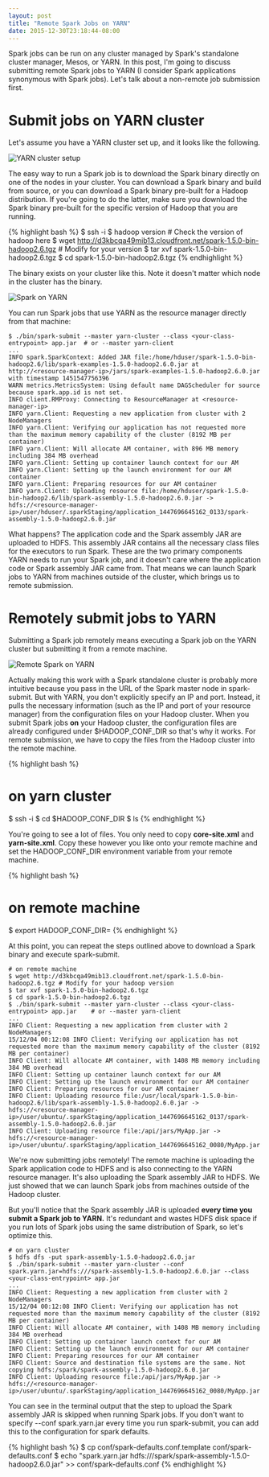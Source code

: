 ```yaml
---
layout: post
title: "Remote Spark Jobs on YARN"
date: 2015-12-30T23:18:44-08:00
---
```


Spark jobs can be run on any cluster managed by Spark's standalone cluster manager, Mesos, or YARN.  In this post, I'm going to discuss submitting remote Spark jobs to YARN (I consider Spark applications synonymous with Spark jobs).  Let's talk about a non-remote job submission first.

# Submit jobs on YARN cluster
Let's assume you have a YARN cluster set up, and it looks like the following.

![YARN cluster setup](/assets/posts/yarn.png)

The easy way to run a Spark job is to download the Spark binary directly on one of the nodes in your cluster.  You can download a Spark binary and build from source, or you can download a Spark binary pre-built for a Hadoop distribution.  If you're going to do the latter, make sure you download the Spark binary pre-built for the specific version of Hadoop that you are running.

{% highlight bash %}
$ ssh -i <your-private-key> <yarn-master-ip>
$ hadoop version  # Check the version of hadoop here
$ wget http://d3kbcqa49mib13.cloudfront.net/spark-1.5.0-bin-hadoop2.6.tgz   # Modify for your version
$ tar xvf spark-1.5.0-bin-hadoop2.6.tgz
$ cd spark-1.5.0-bin-hadoop2.6.tgz
{% endhighlight %}

The binary exists on your cluster like this.  Note it doesn't matter which node in the cluster has the binary.

![Spark on YARN](/assets/posts/spark_yarn.png)

You can run Spark jobs that use YARN as the resource manager directly from that machine:

    $ ./bin/spark-submit --master yarn-cluster --class <your-class-entrypoint> app.jar  # or --master yarn-client
    ...
    INFO spark.SparkContext: Added JAR file:/home/hduser/spark-1.5.0-bin-hadoop2.6/lib/spark-examples-1.5.0-hadoop2.6.0.jar at http://<resource-manager-ip>/jars/spark-examples-1.5.0-hadoop2.6.0.jar with timestamp 1451547756396
    WARN metrics.MetricsSystem: Using default name DAGScheduler for source because spark.app.id is not set.
    INFO client.RMProxy: Connecting to ResourceManager at <resource-manager-ip>
    INFO yarn.Client: Requesting a new application from cluster with 2 NodeManagers
    INFO yarn.Client: Verifying our application has not requested more than the maximum memory capability of the cluster (8192 MB per container)
    INFO yarn.Client: Will allocate AM container, with 896 MB memory including 384 MB overhead
    INFO yarn.Client: Setting up container launch context for our AM
    INFO yarn.Client: Setting up the launch environment for our AM container
    INFO yarn.Client: Preparing resources for our AM container
    INFO yarn.Client: Uploading resource file:/home/hduser/spark-1.5.0-bin-hadoop2.6/lib/spark-assembly-1.5.0-hadoop2.6.0.jar -> hdfs://<resource-manager-ip>/user/hduser/.sparkStaging/application_1447696645162_0133/spark-assembly-1.5.0-hadoop2.6.0.jar

What happens?  The application code and the Spark assembly JAR are uploaded to HDFS.  This assembly JAR contains all the necessary class files for the executors to run Spark.  These are the two primary components YARN needs to run your Spark job, and it doesn't care where the application code or Spark assembly JAR came from.  That means we can launch Spark jobs to YARN from machines outside of the cluster, which brings us to remote submission.

# Remotely submit jobs to YARN

Submitting a Spark job remotely means executing a Spark job on the YARN cluster but submitting it from a remote machine.

![Remote Spark on YARN](/assets/posts/spark_remote_yarn.png)

Actually making this work with a Spark standalone cluster is probably more intuitive because you pass in the URL of the Spark master node in spark-submit.  But with YARN, you don't explicitly specify an IP and port.  Instead, it pulls the necessary information (such as the IP and port of your resource manager) from the configuration files on your Hadoop cluster.  When you submit Spark jobs **on** your Hadoop cluster, the configuration files are already configured under $HADOOP_CONF_DIR so that's why it works.  For remote submission, we have to copy the files from the Hadoop cluster into the remote machine.

{% highlight bash %}
# on yarn cluster
$ ssh -i <your-private-key> <yarn-master-ip>
$ cd $HADOOP_CONF_DIR
$ ls
{% endhighlight %}

You're going to see a lot of files.  You only need to copy **core-site.xml** and **yarn-site.xml**.  Copy these however you like onto your remote machine and set the HADOOP_CONF_DIR environment variable from your remote machine.

{% highlight bash %}
# on remote machine
$ export HADOOP_CONF_DIR=<config-files-directory>
{% endhighlight %}

At this point, you can repeat the steps outlined above to download a Spark binary and execute spark-submit.

    # on remote machine
    $ wget http://d3kbcqa49mib13.cloudfront.net/spark-1.5.0-bin-hadoop2.6.tgz # Modify for your hadoop version
    $ tar xvf spark-1.5.0-bin-hadoop2.6.tgz
    $ cd spark-1.5.0-bin-hadoop2.6.tgz
    $ ./bin/spark-submit --master yarn-cluster --class <your-class-entrypoint> app.jar    # or --master yarn-client
    ...
    INFO Client: Requesting a new application from cluster with 2 NodeManagers
    15/12/04 00:12:08 INFO Client: Verifying our application has not requested more than the maximum memory capability of the cluster (8192 MB per container)
    INFO Client: Will allocate AM container, with 1408 MB memory including 384 MB overhead
    INFO Client: Setting up container launch context for our AM
    INFO Client: Setting up the launch environment for our AM container
    INFO Client: Preparing resources for our AM container
    INFO Client: Uploading resource file:/usr/local/spark-1.5.0-bin-hadoop2.6/lib/spark-assembly-1.5.0-hadoop2.6.0.jar -> hdfs://<resource-manager-ip>/user/ubuntu/.sparkStaging/application_1447696645162_0137/spark-assembly-1.5.0-hadoop2.6.0.jar
    INFO Client: Uploading resource file:/api/jars/MyApp.jar -> hdfs://<resource-manager-ip>/user/ubuntu/.sparkStaging/application_1447696645162_0080/MyApp.jar

We're now submitting jobs remotely!  The remote machine is uploading the Spark application code to HDFS and is also connecting to the YARN resource manager.  It's also uploading the Spark assembly JAR to HDFS.  We just showed that we can launch Spark jobs from machines outside of the Hadoop cluster.

But you'll notice that the Spark assembly JAR is uploaded **every time you submit a Spark job to YARN.**  It's redundant and wastes HDFS disk space if you run lots of Spark jobs using the same distribution of Spark, so let's optimize this.

    # on yarn cluster
    $ hdfs dfs -put spark-assembly-1.5.0-hadoop2.6.0.jar
    $ ./bin/spark-submit --master yarn-cluster --conf spark.yarn.jar=hdfs:///spark-assembly-1.5.0-hadoop2.6.0.jar --class <your-class-entrypoint> app.jar
    ...
    INFO Client: Requesting a new application from cluster with 2 NodeManagers
    15/12/04 00:12:08 INFO Client: Verifying our application has not requested more than the maximum memory capability of the cluster (8192 MB per container)
    INFO Client: Will allocate AM container, with 1408 MB memory including 384 MB overhead
    INFO Client: Setting up container launch context for our AM
    INFO Client: Setting up the launch environment for our AM container
    INFO Client: Preparing resources for our AM container
    INFO Client: Source and destination file systems are the same. Not copying hdfs:/spark/spark-assembly-1.5.0-hadoop2.6.0.jar
    INFO Client: Uploading resource file:/api/jars/MyApp.jar -> hdfs://<resource-manager-ip>/user/ubuntu/.sparkStaging/application_1447696645162_0080/MyApp.jar

You can see in the terminal output that the step to upload the Spark assembly JAR is skipped when running Spark jobs.  If you don't want to specify --conf spark.yarn.jar every time you run spark-submit, you can add this to the configuration for spark defaults.

{% highlight bash %}
$ cp conf/spark-defaults.conf.template conf/spark-defaults.conf 
$ echo "spark.yarn.jar hdfs:///spark/spark-assembly-1.5.0-hadoop2.6.0.jar" >> conf/spark-defaults.conf
{% endhighlight %}
